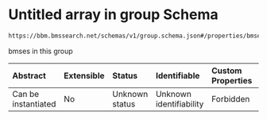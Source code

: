 # Untitled array in group Schema

```txt
https://bbm.bmssearch.net/schemas/v1/group.schema.json#/properties/bmses
```

bmses in this group

| Abstract            | Extensible | Status         | Identifiable            | Custom Properties | Additional Properties | Access Restrictions | Defined In                                                                      |
| :------------------ | :--------- | :------------- | :---------------------- | :---------------- | :-------------------- | :------------------ | :------------------------------------------------------------------------------ |
| Can be instantiated | No         | Unknown status | Unknown identifiability | Forbidden         | Allowed               | none                | [group.schema.json*](../../schemas/v1/group.schema.json "open original schema") |
